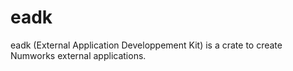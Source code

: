 # eadk
eadk (External Application Developpement Kit) is a crate to create Numworks external applications.
